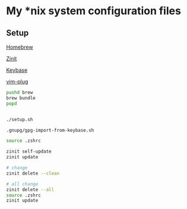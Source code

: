 # My \*nix system configuration files

## Setup

[Homebrew](https://brew.sh/)

[Zinit](https://github.com/zdharma-continuum/zinit)

[Keybase](https://keybase.io/docs/the_app/install_macos)

[vim-plug](https://github.com/junegunn/vim-plug)

```sh
pushd brew
brew bundle
popd


./setup.sh

.gnupg/gpg-import-from-keybase.sh

source .zshrc

zinit self-update
zinit update

# change
zinit delete --clean

# all change
zinit delete --all
source .zshrc
zinit update

```
